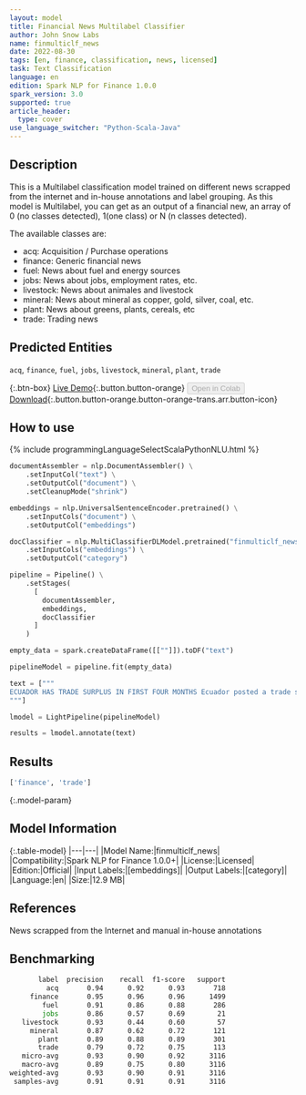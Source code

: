 ```yaml
---
layout: model
title: Financial News Multilabel Classifier
author: John Snow Labs
name: finmulticlf_news
date: 2022-08-30
tags: [en, finance, classification, news, licensed]
task: Text Classification
language: en
edition: Spark NLP for Finance 1.0.0
spark_version: 3.0
supported: true
article_header:
  type: cover
use_language_switcher: "Python-Scala-Java"
---
```


## Description

This is a Multilabel classification model trained on different news scrapped from the internet and in-house annotations and label grouping. As this model is Multilabel, you can get as an output of a financial new, an array of 0 (no classes detected), 1(one class) or N (n classes detected).

The available classes are:

- acq: Acquisition / Purchase operations
- finance: Generic financial news
- fuel: News about fuel and energy sources
- jobs: News about jobs, employment rates, etc.
- livestock: News about animales and livestock
- mineral: News about mineral as copper, gold, silver, coal, etc.
- plant: News about greens, plants, cereals, etc
- trade: Trading news

## Predicted Entities

`acq`, `finance`, `fuel`, `jobs`, `livestock`, `mineral`, `plant`, `trade`

{:.btn-box}
[Live Demo](https://demo.johnsnowlabs.com/finance/CLASSIFICATION_MULTILABEL/){:.button.button-orange}
<button class="button button-orange" disabled>Open in Colab</button>
[Download](https://s3.amazonaws.com/auxdata.johnsnowlabs.com/finance/models/finmulticlf_news_en_1.0.0_3.2_1661857631377.zip){:.button.button-orange.button-orange-trans.arr.button-icon}

## How to use



<div class="tabs-box" markdown="1">
{% include programmingLanguageSelectScalaPythonNLU.html %}

```python
documentAssembler = nlp.DocumentAssembler() \
    .setInputCol("text") \
    .setOutputCol("document") \
    .setCleanupMode("shrink")

embeddings = nlp.UniversalSentenceEncoder.pretrained() \
    .setInputCols("document") \
    .setOutputCol("embeddings")

docClassifier = nlp.MultiClassifierDLModel.pretrained("finmulticlf_news", "en","finance/models")\
    .setInputCols("embeddings") \
    .setOutputCol("category")

pipeline = Pipeline() \
    .setStages(
      [
        documentAssembler,
        embeddings,
        docClassifier
      ]
    )

empty_data = spark.createDataFrame([[""]]).toDF("text")

pipelineModel = pipeline.fit(empty_data)

text = ["""
ECUADOR HAS TRADE SURPLUS IN FIRST FOUR MONTHS Ecuador posted a trade surplus of 10.6 mln dlrs in the first four months of 1987 compared with a surplus of 271.7 mln in the same period in 1986, the central bank of Ecuador said in its latest monthly report. Ecuador suspended sales of crude oil, its principal export product, in March after an earthquake destroyed part of its oil-producing infrastructure. Exports in the first four months of 1987 were around 639 mln dlrs and imports 628.3 mln, compared with 771 mln and 500 mln respectively in the same period last year. Exports of crude and products in the first four months were around 256.1 mln dlrs, compared with 403.3 mln in the same period in 1986. The central bank said that between January and May Ecuador sold 16.1 mln barrels of crude and 2.3 mln barrels of products, compared with 32 mln and 2.7 mln respectively in the same period last year. Ecuador's international reserves at the end of May were around 120.9 mln dlrs, compared with 118.6 mln at the end of April and 141.3 mln at the end of May 1986, the central bank said. gold reserves were 165.7 mln dlrs at the end of May compared with 124.3 mln at the end of April.
"""]

lmodel = LightPipeline(pipelineModel)

results = lmodel.annotate(text)

```

</div>

## Results

```bash
['finance', 'trade']
```

{:.model-param}
## Model Information

{:.table-model}
|---|---|
|Model Name:|finmulticlf_news|
|Compatibility:|Spark NLP for Finance 1.0.0+|
|License:|Licensed|
|Edition:|Official|
|Input Labels:|[embeddings]|
|Output Labels:|[category]|
|Language:|en|
|Size:|12.9 MB|

## References

News scrapped from the Internet and manual in-house annotations

## Benchmarking

```bash
       label  precision    recall  f1-score   support
         acq       0.94      0.92      0.93       718
     finance       0.95      0.96      0.96      1499
        fuel       0.91      0.86      0.88       286
        jobs       0.86      0.57      0.69        21
   livestock       0.93      0.44      0.60        57
     mineral       0.87      0.62      0.72       121
       plant       0.89      0.88      0.89       301
       trade       0.79      0.72      0.75       113
   micro-avg       0.93      0.90      0.92      3116
   macro-avg       0.89      0.75      0.80      3116
weighted-avg       0.93      0.90      0.91      3116
 samples-avg       0.91      0.91      0.91      3116
```
